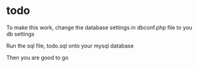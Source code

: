 # todo

To make this work, change the database settings in dbconf.php file to you db settings

Run the sql file, todo.sql onto your mysql database

Then you are good to go